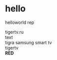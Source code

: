 # hello
helloworld rep



tigertv.ru<br/>
text<br/>
tigra samsung smart tv<br/>
tigertv<br/>
<b>RED</b>

